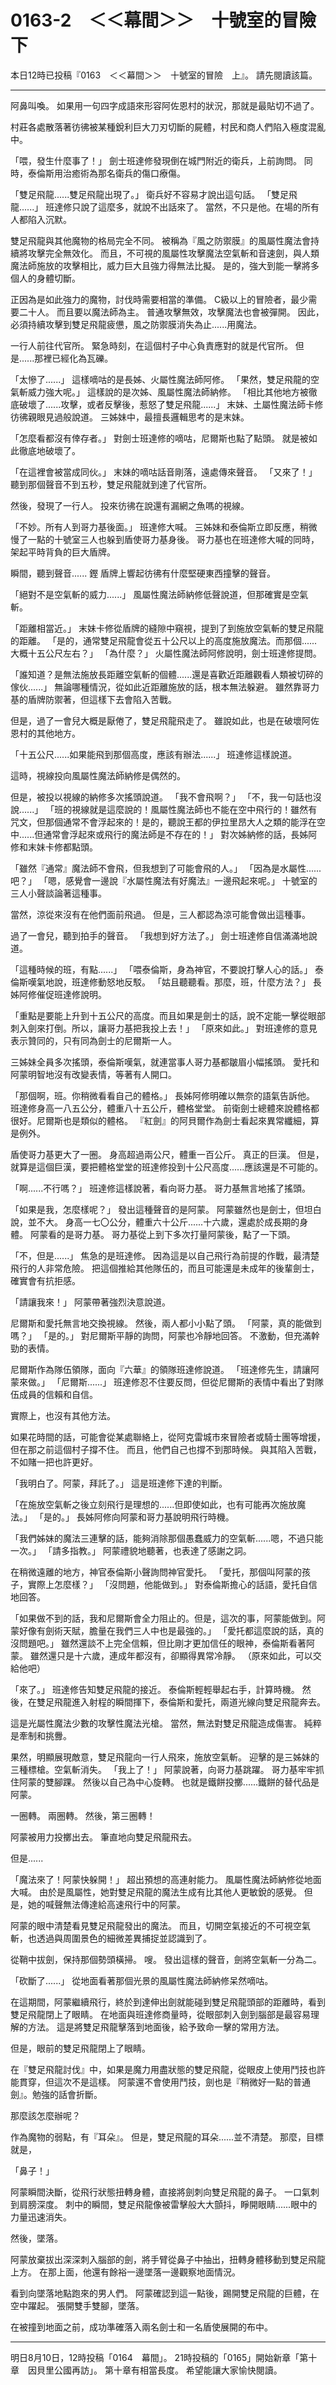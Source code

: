 # 0163-2　＜＜幕間＞＞　十號室的冒險　下

本日12時已投稿『0163　＜＜幕間＞＞　十號室的冒險　上』。
請先閱讀該篇。

---

阿鼻叫喚。
如果用一句四字成語來形容阿佐恩村的狀況，那就是最貼切不過了。

村莊各處散落著彷彿被某種銳利巨大刀刃切斷的屍體，村民和商人們陷入極度混亂中。

「喂，發生什麼事了！」
劍士班達修發現倒在城門附近的衛兵，上前詢問。
同時，泰倫斯用治癒術為那名衛兵的傷口療傷。

「雙足飛龍......雙足飛龍出現了。」
衛兵好不容易才說出這句話。
「雙足飛龍......」
班達修只說了這麼多，就說不出話來了。
當然，不只是他。在場的所有人都陷入沉默。

雙足飛龍與其他魔物的格局完全不同。
被稱為『風之防禦膜』的風屬性魔法會持續將攻擊完全無效化。
而且，不可視的風屬性攻擊魔法空氣斬和音速劍，與人類魔法師施放的攻擊相比，威力巨大且強力得無法比擬。
是的，強大到能一擊將多個人的身體切斷。

正因為是如此強力的魔物，討伐時需要相當的準備。
C級以上的冒險者，最少需要二十人。
而且要以魔法師為主。
普通攻擊無效，攻擊魔法也會被彈開。
因此，必須持續攻擊到雙足飛龍疲憊，風之防禦膜消失為止......用魔法。

一行人前往代官所。
緊急時刻，在這個村子中心負責應對的就是代官所。
但是......那裡已經化為瓦礫。

「太慘了......」
這樣嘀咕的是長姊、火屬性魔法師阿修。
「果然，雙足飛龍的空氣斬威力強大呢。」
這樣說的是次姊、風屬性魔法師納修。
「相比其他地方被徹底破壞了......攻擊，或者反擊後，惹怒了雙足飛龍......」
末妹、土屬性魔法師卡修彷彿親眼見過般說道。
三姊妹中，最擅長邏輯思考的是末妹。

「怎麼看都沒有倖存者。」
對劍士班達修的嘀咕，尼爾斯也點了點頭。
就是被如此徹底地破壞了。

「在這裡會被當成同伙。」
末妹的嘀咕話音剛落，遠處傳來聲音。
「又來了！」
聽到那個聲音不到五秒，雙足飛龍就到達了代官所。

然後，發現了一行人。
投來彷彿在說還有漏網之魚嗎的視線。

「不妙。所有人到哥力基後面。」
班達修大喊。
三姊妹和泰倫斯立即反應，稍微慢了一點的十號室三人也躲到盾使哥力基身後。
哥力基也在班達修大喊的同時，架起平時背負的巨大盾牌。

瞬間，聽到聲音......
鏗
盾牌上響起彷彿有什麼堅硬東西撞擊的聲音。

「絕對不是空氣斬的威力......」
風屬性魔法師納修低聲說道，但那確實是空氣斬。

「距離相當近。」
末妹卡修從盾牌的縫隙中窺視，提到了到施放空氣斬的雙足飛龍的距離。
「是的，通常雙足飛龍會從五十公尺以上的高度施放魔法。而那個......大概十五公尺左右？」
「為什麼？」
火屬性魔法師阿修說明，劍士班達修提問。

「誰知道？是無法施放長距離空氣斬的個體......還是喜歡近距離觀看人類被切碎的傢伙......」
無論哪種情況，從如此近距離施放的話，根本無法躲避。
雖然靠哥力基的盾牌防禦著，但這樣下去會陷入苦戰。

但是，過了一會兒大概是厭倦了，雙足飛龍飛走了。
雖說如此，也是在破壞阿佐恩村的其他地方。

「十五公尺......如果能飛到那個高度，應該有辦法......」
班達修這樣說道。

這時，視線投向風屬性魔法師納修是偶然的。

但是，被投以視線的納修多次搖頭說道。
「我不會飛啊？」
「不，我一句話也沒說......」
「班的視線就是這麼說的！風屬性魔法師也不能在空中飛行的！雖然有咒文，但那個通常不會浮起來的！是的，聽說王都的伊拉里昂大人之類的能浮在空中......但通常會浮起來或飛行的魔法師是不存在的！」
對次姊納修的話，長姊阿修和末妹卡修都點頭。

「雖然『通常』魔法師不會飛，但我想到了可能會飛的人。」
「因為是水屬性......吧？」
「嗯，感覺會一邊說『水屬性魔法有好魔法』一邊飛起來呢。」
十號室的三人小聲談論著這種事。

當然，涼從來沒有在他們面前飛過。
但是，三人都認為涼可能會做出這種事。

過了一會兒，聽到拍手的聲音。
「我想到好方法了。」
劍士班達修自信滿滿地說道。

「這種時候的班，有點......」
「喂泰倫斯，身為神官，不要說打擊人心的話。」
泰倫斯嘆氣地說，班達修動怒地反駁。
「姑且聽聽看。那麼，班，什麼方法？」
長姊阿修催促班達修說明。

「重點是要能上升到十五公尺的高度。而且如果是劍士的話，說不定能一擊從眼部刺入劍來打倒。所以，讓哥力基把我投上去！」
「原來如此。」
對班達修的意見表示贊同的，只有同為劍士的尼爾斯一人。

三姊妹全員多次搖頭，泰倫斯嘆氣，就連當事人哥力基都皺眉小幅搖頭。
愛托和阿蒙明智地沒有改變表情，等著有人開口。

「那個啊，班。你稍微看看自己的體格。」
長姊阿修明確以無奈的語氣告訴他。
班達修身高一八五公分，體重八十五公斤，體格堂堂。
前衛劍士總體來說體格都很好。尼爾斯也是類似的體格。
『紅劍』的阿貝爾作為劍士看起來異常纖細，算是例外。

盾使哥力基更大了一圈。
身高超過兩公尺，體重一百公斤。
真正的巨漢。
但是，就算是這個巨漢，要把體格堂堂的班達修投到十公尺高度......應該還是不可能的。

「啊......不行嗎？」
班達修這樣說著，看向哥力基。
哥力基無言地搖了搖頭。

「如果是我，怎麼樣呢？」
發出這種聲音的是阿蒙。
阿蒙雖然也是劍士，但坦白說，並不大。
身高一七〇公分，體重六十公斤......十六歲，還處於成長期的身體。
阿蒙看的是哥力基。
哥力基從上到下多次打量阿蒙後，點了一下頭。

「不，但是......」
焦急的是班達修。
因為這是以自己飛行為前提的作戰，最清楚飛行的人非常危險。
把這個推給其他隊伍的，而且可能還是未成年的後輩劍士，確實會有抗拒感。

「請讓我來！」
阿蒙帶著強烈決意說道。

尼爾斯和愛托無言地交換視線。
然後，兩人都小小點了頭。
「阿蒙，真的能做到嗎？」
「是的。」
對尼爾斯平靜的詢問，阿蒙也冷靜地回答。
不激動，但充滿幹勁的表情。

尼爾斯作為隊伍領隊，面向『六華』的領隊班達修說道。
「班達修先生，請讓阿蒙來做。」
「尼爾斯......」
班達修忍不住要反問，但從尼爾斯的表情中看出了對隊伍成員的信賴和自信。

實際上，也沒有其他方法。

如果花時間的話，可能會從某處聯絡上，從阿克雷城市來冒險者或騎士團等增援，但在那之前這個村子撐不住。
而且，他們自己也撐不到那時候。
與其陷入苦戰，不如賭一把也許更好。

「我明白了。阿蒙，拜託了。」
這是班達修下達的判斷。

「在施放空氣斬之後立刻飛行是理想的......但即使如此，也有可能再次施放魔法。」
「是的。」
長姊阿修向阿蒙和哥力基說明飛行時機。

「我們姊妹的魔法三連擊的話，能夠消除那個愚蠢威力的空氣斬......嗯，不過只能一次。」
「請多指教。」
阿蒙禮貌地聽著，也表達了感謝之詞。

在稍微遠離的地方，神官泰倫斯小聲詢問神官愛托。
「愛托，那個叫阿蒙的孩子，實際上怎麼樣？」
「沒問題，他能做到。」
對泰倫斯擔心的話語，愛托自信地回答。

「如果做不到的話，我和尼爾斯會全力阻止的。但是，這次的事，阿蒙能做到。阿蒙好像有劍術天賦，膽量在我們三人中也是最強的。」
「愛托都這麼說的話，真的沒問題吧。」
雖然還談不上完全信賴，但比剛才更加信任的眼神，泰倫斯看著阿蒙。
雖然還只是十六歲，連成年都沒有，卻顯得異常冷靜。
（原來如此，可以交給他吧）

「來了。」
班達修告知雙足飛龍的接近。
泰倫斯輕輕舉起右手，計算時機。
然後，在雙足飛龍進入射程的瞬間揮下，泰倫斯和愛托，兩道光線向雙足飛龍奔去。

這是光屬性魔法少數的攻擊性魔法光槍。
當然，無法對雙足飛龍造成傷害。
純粹是牽制和挑釁。

果然，明顯展現敵意，雙足飛龍向一行人飛來，施放空氣斬。
迎擊的是三姊妹的三種標槍。空氣斬消失。
「我上了！」
阿蒙說著，向哥力基跳躍。
哥力基牢牢抓住阿蒙的雙腳踝。
然後以自己為中心旋轉。
也就是鐵餅投擲......鐵餅的替代品是阿蒙。

一圈轉。
兩圈轉。
然後，第三圈轉！

阿蒙被用力投擲出去。
筆直地向雙足飛龍飛去。

但是......

「魔法來了！阿蒙快躲開！」
超出預想的高連射能力。
風屬性魔法師納修從地面大喊。
由於是風屬性，她對雙足飛龍的魔法生成有比其他人更敏銳的感覺。
但是，她的喊聲無法傳達給高速飛行中的阿蒙。

阿蒙的眼中清楚看見雙足飛龍發出的魔法。
而且，切開空氣接近的不可視空氣斬，也透過與周圍景色的細微差異捕捉並認識到了。

從鞘中拔劍，保持那個勢頭橫掃。
嗖。
發出這樣的聲音，劍將空氣斬一分為二。

「砍斷了......」
從地面看著那個光景的風屬性魔法師納修呆然嘀咕。

在這期間，阿蒙繼續飛行，終於到達伸出劍就能碰到雙足飛龍頭部的距離時，看到雙足飛龍閉上了眼睛。
在地面與班達修商量時，從眼部刺入劍到腦部是最容易理解的方法。
這是將雙足飛龍擊落到地面後，給予致命一擊的常用方法。

但是，眼前的雙足飛龍閉上了眼睛。

在『雙足飛龍討伐』中，如果是魔力用盡狀態的雙足飛龍，從眼皮上使用鬥技也許能貫穿，但這次不是這樣。
阿蒙還不會使用鬥技，劍也是『稍微好一點的普通劍』。勉強的話會折斷。

那麼該怎麼辦呢？

作為魔物的弱點，有『耳朵』。
但是，雙足飛龍的耳朵......並不清楚。
那麼，目標就是，

「鼻子！」

阿蒙瞬間決斷，從飛行狀態扭轉身體，直接將劍刺向雙足飛龍的鼻子。
一口氣刺到肩膀深度。
刺中的瞬間，雙足飛龍像被雷擊般大大顫抖，睜開眼睛......眼中的力量迅速消失。

然後，墜落。

阿蒙放棄拔出深深刺入腦部的劍，將手臂從鼻子中抽出，扭轉身體移動到雙足飛龍上方。
在那上面，他還有餘裕一邊墜落一邊觀察地面情況。

看到向墜落地點跑來的男人們。
阿蒙確認到這一點後，踢開雙足飛龍的巨體，在空中躍起。
張開雙手雙腳，墜落。

在被撞到地面之前，成功準確落入兩名劍士和一名盾使展開的布中。

---

明日8月10日，12時投稿「0164　幕間」。
21時投稿的「0165」開始新章「第十章　因貝里公國再訪」。
第十章有相當長度。
希望能讓大家愉快閱讀。